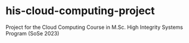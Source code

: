 # his-cloud-computing-project
Project for the Cloud Computing Course in M.Sc. High Integrity Systems Program (SoSe 2023)
